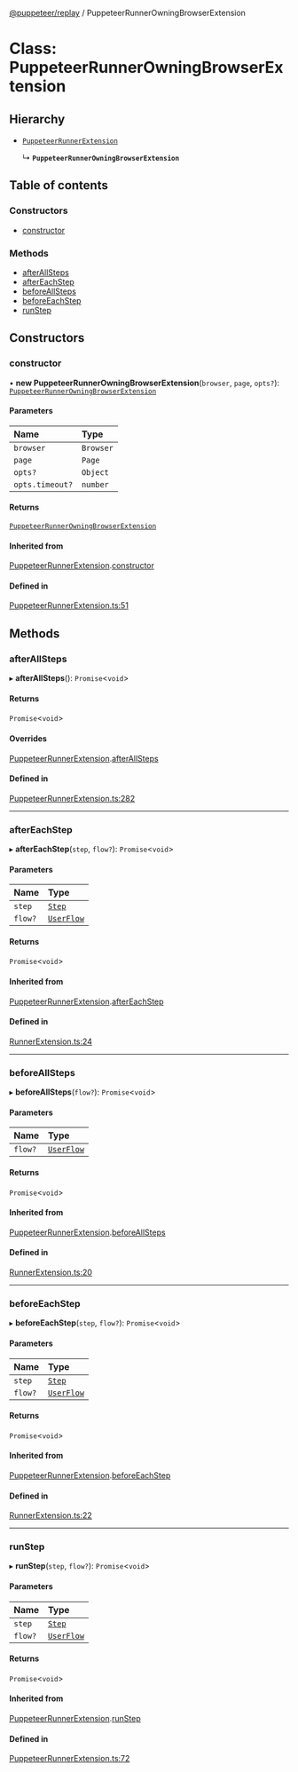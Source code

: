 [@puppeteer/replay](../README.md) / PuppeteerRunnerOwningBrowserExtension

# Class: PuppeteerRunnerOwningBrowserExtension

## Hierarchy

- [`PuppeteerRunnerExtension`](PuppeteerRunnerExtension.md)

  ↳ **`PuppeteerRunnerOwningBrowserExtension`**

## Table of contents

### Constructors

- [constructor](PuppeteerRunnerOwningBrowserExtension.md#constructor)

### Methods

- [afterAllSteps](PuppeteerRunnerOwningBrowserExtension.md#afterallsteps)
- [afterEachStep](PuppeteerRunnerOwningBrowserExtension.md#aftereachstep)
- [beforeAllSteps](PuppeteerRunnerOwningBrowserExtension.md#beforeallsteps)
- [beforeEachStep](PuppeteerRunnerOwningBrowserExtension.md#beforeeachstep)
- [runStep](PuppeteerRunnerOwningBrowserExtension.md#runstep)

## Constructors

### constructor

• **new PuppeteerRunnerOwningBrowserExtension**(`browser`, `page`, `opts?`): [`PuppeteerRunnerOwningBrowserExtension`](PuppeteerRunnerOwningBrowserExtension.md)

#### Parameters

| Name            | Type      |
| :-------------- | :-------- |
| `browser`       | `Browser` |
| `page`          | `Page`    |
| `opts?`         | `Object`  |
| `opts.timeout?` | `number`  |

#### Returns

[`PuppeteerRunnerOwningBrowserExtension`](PuppeteerRunnerOwningBrowserExtension.md)

#### Inherited from

[PuppeteerRunnerExtension](PuppeteerRunnerExtension.md).[constructor](PuppeteerRunnerExtension.md#constructor)

#### Defined in

[PuppeteerRunnerExtension.ts:51](https://github.com/puppeteer/replay/blob/main/src/PuppeteerRunnerExtension.ts#L51)

## Methods

### afterAllSteps

▸ **afterAllSteps**(): `Promise`\<`void`\>

#### Returns

`Promise`\<`void`\>

#### Overrides

[PuppeteerRunnerExtension](PuppeteerRunnerExtension.md).[afterAllSteps](PuppeteerRunnerExtension.md#afterallsteps)

#### Defined in

[PuppeteerRunnerExtension.ts:282](https://github.com/puppeteer/replay/blob/main/src/PuppeteerRunnerExtension.ts#L282)

---

### afterEachStep

▸ **afterEachStep**(`step`, `flow?`): `Promise`\<`void`\>

#### Parameters

| Name    | Type                                           |
| :------ | :--------------------------------------------- |
| `step`  | [`Step`](../modules/Schema.md#step)            |
| `flow?` | [`UserFlow`](../interfaces/Schema.UserFlow.md) |

#### Returns

`Promise`\<`void`\>

#### Inherited from

[PuppeteerRunnerExtension](PuppeteerRunnerExtension.md).[afterEachStep](PuppeteerRunnerExtension.md#aftereachstep)

#### Defined in

[RunnerExtension.ts:24](https://github.com/puppeteer/replay/blob/main/src/RunnerExtension.ts#L24)

---

### beforeAllSteps

▸ **beforeAllSteps**(`flow?`): `Promise`\<`void`\>

#### Parameters

| Name    | Type                                           |
| :------ | :--------------------------------------------- |
| `flow?` | [`UserFlow`](../interfaces/Schema.UserFlow.md) |

#### Returns

`Promise`\<`void`\>

#### Inherited from

[PuppeteerRunnerExtension](PuppeteerRunnerExtension.md).[beforeAllSteps](PuppeteerRunnerExtension.md#beforeallsteps)

#### Defined in

[RunnerExtension.ts:20](https://github.com/puppeteer/replay/blob/main/src/RunnerExtension.ts#L20)

---

### beforeEachStep

▸ **beforeEachStep**(`step`, `flow?`): `Promise`\<`void`\>

#### Parameters

| Name    | Type                                           |
| :------ | :--------------------------------------------- |
| `step`  | [`Step`](../modules/Schema.md#step)            |
| `flow?` | [`UserFlow`](../interfaces/Schema.UserFlow.md) |

#### Returns

`Promise`\<`void`\>

#### Inherited from

[PuppeteerRunnerExtension](PuppeteerRunnerExtension.md).[beforeEachStep](PuppeteerRunnerExtension.md#beforeeachstep)

#### Defined in

[RunnerExtension.ts:22](https://github.com/puppeteer/replay/blob/main/src/RunnerExtension.ts#L22)

---

### runStep

▸ **runStep**(`step`, `flow?`): `Promise`\<`void`\>

#### Parameters

| Name    | Type                                           |
| :------ | :--------------------------------------------- |
| `step`  | [`Step`](../modules/Schema.md#step)            |
| `flow?` | [`UserFlow`](../interfaces/Schema.UserFlow.md) |

#### Returns

`Promise`\<`void`\>

#### Inherited from

[PuppeteerRunnerExtension](PuppeteerRunnerExtension.md).[runStep](PuppeteerRunnerExtension.md#runstep)

#### Defined in

[PuppeteerRunnerExtension.ts:72](https://github.com/puppeteer/replay/blob/main/src/PuppeteerRunnerExtension.ts#L72)

